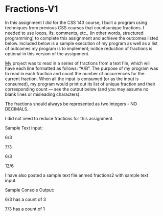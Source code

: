 # Fractions-V1

In this assignment I did for the CSS 143 course, I built a program using techniques from previous CSS courses that countsunique fractions. I needed to use loops, ifs, comments, etc., (in other words, structured programming) to complete this assignment and achieve the outcomes listed below. Included below is a sample execution of my program as well as a list of outcomes my program is to implement; notice reduction of fractions is optional in this version of the assignment.

<u>My</u>
project was to read in a series of fractions from a text file, which will have each line formatted as follows: “A/B”. The purpose of my program was to read in each fraction and count the number of occurrences for the current fraction. When all the input is consumed (or as the input is consumed), my program would print out its list of unique fraction and their corresponding count — see the output below (and you may assume no blank lines or misleading characters).

The fractions should always be represented as two integers - NO DECIMALS.

I did not need to reduce fractions for this assignment. 

Sample Text Input:

6/3

7/3

6/3

12/6

I have also posted a sample text file anmed fractions2 with sample text input.

Sample Console Output:

6/3 has a count of 3

7/3 has a count of 1
